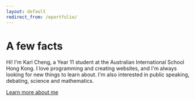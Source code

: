 ```yaml
---
layout: default
redirect_from: /eportfolio/
---
```


<div class="jumbotron">
  <h1>A few facts</h1>
  <p class="lead">
    Hi! I'm Karl Cheng, a Year 11 student at the Australian International School Hong Kong.
    I love programming and creating websites, and I'm always looking for new things to learn about.
    I'm also interested in public speaking, debating, science and mathematics.
  </p>
  <p><a class="btn btn-lg btn-success" href="{{ site.baseurl }}/about.html" role="button">Learn more about me</a></p>
</div>
